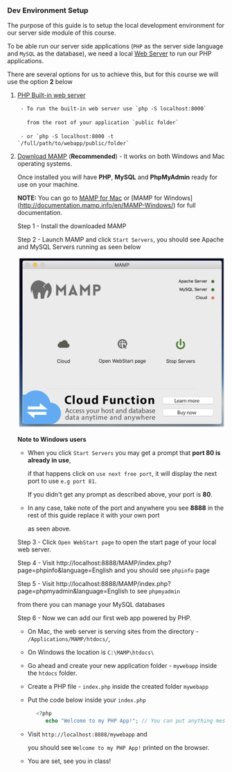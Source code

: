 ### Dev Environment Setup

The purpose of this guide is to setup the local development environment for our server side module of this course.

To be able run our server side applications (`PHP` as the server side language and `MySQL` as the database), we need a local [Web Server](https://en.wikipedia.org/wiki/Web_server) to run our PHP applications.

There are several options for us to achieve this, but for this course we will use the option **2** below

1. [PHP Built-in web server ](http://php.net/manual/en/features.commandline.webserver.php)

        - To run the built-in web server use `php -S localhost:8000`
        
          from the root of your application `public folder`
        
        - or `php -S localhost:8000 -t `/full/path/to/webapp/public/folder`

2. [Download MAMP](https://www.mamp.info/en/downloads/) (__**Recommended**__) - It works on both Windows and Mac operating systems.

   Once installed you will have **PHP**, **MySQL** and **PhpMyAdmin** ready for use on your machine.
   
   __**NOTE:**__ You can go to [MAMP for Mac](http://documentation.mamp.info/en/MAMP-Mac/) or [MAMP for Windows]   (http://documentation.mamp.info/en/MAMP-Windows/) for full documentation.

   Step 1 - Install the downloaded MAMP
        
   Step 2 - Launch MAMP and click `Start Servers`, you should see Apache and MySQL Servers running as seen below
        
   ![Alt text](./mamp_gui_on.png "Servers on")
   
   __**Note to Windows users**__
   
    - When you click `Start Servers` you may get a prompt that **port 80 is already in use**,

      if that happens click on `use next free port`, it will display the next port to use `e.g port 81`.
      
      If you didn't get any prompt as described above, your port is **80**.
      
    - In any case, take note of the port and anywhere you see **8888** in the rest of this guide replace it with your own port 
    
      as seen above.
      
   Step 3 - Click `Open WebStart page` to open the start page of your local web server.
      
   Step 4 - Visit http://localhost:8888/MAMP/index.php?page=phpinfo&language=English and you should see `phpinfo` page
        
   Step 5 - Visit http://localhost:8888/MAMP/index.php?page=phpmyadmin&language=English to see `phpmyadmin`
                
      from there you can manage your MySQL databases
                
   Step 6 - Now we can add our first web app powered by PHP.
        
      - On Mac, the web server is serving sites from the directory - `/Applications/MAMP/htdocs/`,
       
      - On Windows the location is `C:\MAMP\htdocs\`

      - Go ahead and create your new application folder - `mywebapp` inside the `htdocs` folder.

      - Create a PHP file - `index.php` inside the created folder `mywebapp`

      - Put the code below inside your `index.php`

      ```php
            <?php
               echo "Welcome to my PHP App!"; // You can put anything message inside the quote
      ```
      
      - Visit `http://localhost:8888/mywebapp` and 
      
        you should see `Welcome to my PHP App!` printed on the browser.
      
      - You are set, see you in class!
